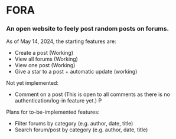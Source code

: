 # FORA
### An open website to feely post random posts on forums.

As of May 14, 2024, the starting features are:

- Create a post (Working)
- View all forums (Working)
- View one post (Working)
- Give a star to a post + automatic update (working)


Not yet implemented:
- Comment on a post  (This is open to all comments as there is no authentication/log-in feature yet.) P


Plans for to-be-implemented features:
- Filter forums by category (e.g. author, date, title)
- Search forum/post by category (e.g. author, date, title)